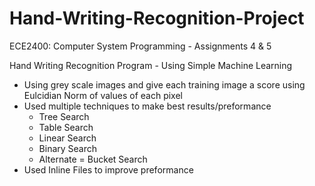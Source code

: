 # Hand-Writing-Recognition-Project
ECE2400: Computer System Programming - Assignments 4 &amp; 5

Hand Writing Recognition Program - Using Simple Machine Learning
- Using grey scale images and give each training image a score using Eulcidian Norm of values of each pixel
- Used multiple techniques to make best results/preformance
  - Tree Search
  - Table Search
  - Linear Search
  - Binary Search
  - Alternate = Bucket Search
- Used Inline Files to improve preformance

